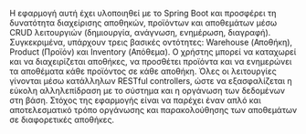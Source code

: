 Η εφαρμογή αυτή έχει υλοποιηθεί με το Spring Boot και προσφέρει τη δυνατότητα διαχείρισης αποθηκών, προϊόντων και αποθεμάτων μέσω CRUD 
λειτουργιών (δημιουργία, ανάγνωση, ενημέρωση, διαγραφή). Συγκεκριμένα, υπάρχουν τρεις βασικές οντότητες: Warehouse (Αποθήκη), Product (Προϊόν) και 
Inventory (Απόθεμα). Ο χρήστης μπορεί να καταχωρεί και να διαχειρίζεται αποθήκες, να προσθέτει προϊόντα και να ενημερώνει τα αποθέματα 
κάθε προϊόντος σε κάθε αποθήκη. Όλες οι λειτουργίες γίνονται μέσω κατάλληλων RESTful controllers, ώστε να εξασφαλίζεται η εύκολη αλληλεπίδραση με το σύστημα και η οργάνωση των δεδομένων στη βάση. 
Στόχος της εφαρμογής είναι να παρέχει έναν απλό και αποτελεσματικό τρόπο οργάνωσης και παρακολούθησης των αποθεμάτων σε διαφορετικές αποθήκες.
